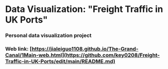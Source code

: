 # Data Visualization: "Freight Traffic in UK Ports"
### Personal data visualization project
### Web link: [https://jialeiguo1108.github.io/The-Grand-Canal/1Main-web.html](https://github.com/key0208/Freight-Traffic-in-UK-Ports/edit/main/README.md)
